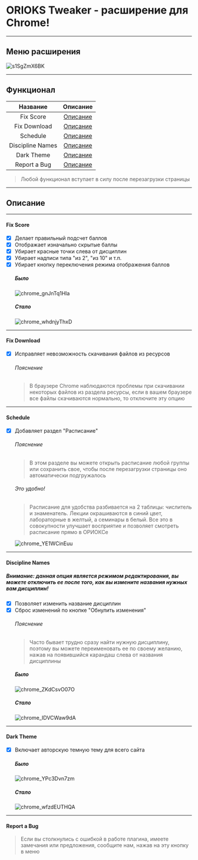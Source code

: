 # ORIOKS Tweaker - расширение для Chrome!
***
## Меню расширения
![s1SgZmX6BK](https://user-images.githubusercontent.com/47709593/166122797-b8241fa7-a803-48b7-9d5c-d3ccf2d88280.png)
***
## Функционал
 Название | Описание
 :-------:|:--------:|
 Fix Score | [Описание](#fixscore)
 Fix Download | [Описание](#fixdownload)
 Schedule | [Описание](#schedule)
 Discipline Names | [Описание](#disciplinenames)
 Dark Theme | [Описание](#darktheme)
 Report a Bug | [Описание](#bugreport)
 > Любой функционал вступает
 > в силу после перезагрузки страницы
***
## Описание
***
<a id="fixscore"></a>
#### Fix Score
- [x] Делает правильный подсчет баллов
- [x] Отображает изначально скрытые баллы
- [x] Убирает красные точки слева от дисциплин
- [x] Убирает надписи типа "из 2", "из 10" и т.п.
- [x] Убирает кнопку переключения режима отображения баллов
    ##### Было
    ![chrome_gnJnTq1Hla](https://user-images.githubusercontent.com/47709593/155848859-49e98582-2920-4e82-9de8-3b596f808c31.png)
    ##### Стало
    ![chrome_whdnjyThxD](https://user-images.githubusercontent.com/47709593/155848900-df2d7942-2b84-4012-963f-5e03f8609dca.png)
***
<a id="fixdownload"></a>
#### Fix Download
- [x] Исправляет невозможность скачивания файлов из ресурсов
    ###### Пояснение
    > В браузере Chrome наблюдаются проблемы при скачивании некоторых файлов из раздела ресурсы, если в вашем браузере все файлы скачиваются нормально, то отключите эту опцию
***
<a id="schedule"></a>
#### Schedule
- [x] Добавляет раздел "Расписание"
    ###### Пояснение
    > В этом разделе вы можете открыть расписание любой группы или сохранить свое, чтобы после перезагрузки страницы оно автоматически подгружалось
    ###### Это удобно!
    > Расписание для удобства разбивается на 2 таблицы: числитель и знаменатель. Лекции окрашиваются в синий цвет, лабораторные в желтый, а семинары в белый. Все это в совокупности улучшает восприятие и позволяет смотреть расписание прямо в ОРИОКСе

    ![chrome_YE1WCinEuu](https://user-images.githubusercontent.com/47709593/166122778-6e8aa07e-e8ac-4ba7-a99b-cfb888e48502.png)
***
<a id="disciplinenames"></a>
#### Discipline Names
##### Внимание: данная опция является режимом редактирования, вы можете отключить ее после того, как вы измените названия нужных вам дисциплин!
- [x] Позволяет изменить название дисциплин
- [x] Сброс изменений по кнопке "Обнулить изменения"
    ###### Пояснение
    > Часто бывает трудно сразу найти нужную дисциплину, поэтому вы можете переименовать ее по своему желанию, нажав на появившийся карандаш слева от названия дисциплины
    ##### Было
    ![chrome_ZKdCsvO07O](https://user-images.githubusercontent.com/47709593/155850141-1d5fea68-9278-4b6e-8898-6bb37dd55f73.png)
    ##### Стало
    ![chrome_IDVCWaw9dA](https://user-images.githubusercontent.com/47709593/155850208-547689e6-8d29-4406-96fe-cea94cb0372e.png)
***
<a id="darktheme"></a>
#### Dark Theme
- [x] Включает авторскую темную тему для всего сайта
    ##### Было
    ![chrome_YPc3Dvn7zm](https://user-images.githubusercontent.com/47709593/166122621-e3e8981b-dbe2-4cfd-8c69-88e77dc36291.png)
    ##### Стало
    ![chrome_wfzdEUTHQA](https://user-images.githubusercontent.com/47709593/166122624-994c37c5-c766-4986-8579-3e3eed472ac8.png)
***
<a id="bugreport"></a>
#### Report a Bug
> Если вы столкнулись с ошибкой в работе плагина, имеете замечания или предложения, сообщите нам, нажав на эту кнопку в меню